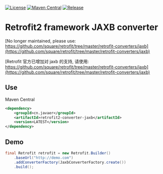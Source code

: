 
[![License](https://img.shields.io/badge/License-Apache%202.0-blue.svg)](https://opensource.org/licenses/Apache-2.0)
[![Maven Central](https://maven-badges.herokuapp.com/maven-central/cn.javaer/retrofit2-converter-jaxb/badge.svg)](https://maven-badges.herokuapp.com/maven-central/cn.javaer/retrofit2-converter-jaxb)
[![Release](https://jitpack.io/v/cn-src/retrofit2-converter-jaxb.svg)](https://jitpack.io/#cn-src/retrofit2-converter-jaxb)

Retrofit2 framework JAXB converter
==================================

[No longer maintained, please use: https://github.com/square/retrofit/tree/master/retrofit-converters/jaxb](https://github.com/square/retrofit/tree/master/retrofit-converters/jaxb)

[Retrofit 官方已增加对 jaxb 的支持, 请使用: https://github.com/square/retrofit/tree/master/retrofit-converters/jaxb](https://github.com/square/retrofit/tree/master/retrofit-converters/jaxb)
<!-- [![Build Status](https://travis-ci.org/cn-src/retrofit2-converter-jaxb.svg?branch=master)](https://travis-ci.org/cn-src/retrofit2-converter-jaxb) -->
<!-- [![Libraries.io for GitHub](https://img.shields.io/librariesio/github/cn-src/retrofit2-converter-jaxb.svg)](https://libraries.io/github/cn-src/retrofit2-converter-jaxb) -->
<!-- [![coverage](https://sonarcloud.io/api/badges/measure?key=cn.javaer:retrofit2-converter-jaxb&metric=coverage)](https://sonarcloud.io/dashboard/index/cn.javaer:retrofit2-converter-jaxb) -->
<!-- [![bugs](https://sonarcloud.io/api/badges/measure?key=cn.javaer:retrofit2-converter-jaxb&metric=bugs)](https://sonarcloud.io/dashboard/index/cn.javaer:retrofit2-converter-jaxb) -->
<!-- [![vulnerabilities](https://sonarcloud.io/api/badges/measure?key=cn.javaer:retrofit2-converter-jaxb&metric=vulnerabilities)](https://sonarcloud.io/dashboard/index/cn.javaer:retrofit2-converter-jaxb) -->
<!-- [![code_smells](https://sonarcloud.io/api/badges/measure?key=cn.javaer:retrofit2-converter-jaxb&metric=code_smells)](https://sonarcloud.io/dashboard/index/cn.javaer:retrofit2-converter-jaxb) -->
<!-- [![duplicated_lines_density](https://sonarcloud.io/api/badges/measure?key=cn.javaer:retrofit2-converter-jaxb&metric=duplicated_lines_density)](https://sonarcloud.io/dashboard/index/cn.javaer:retrofit2-converter-jaxb) -->

## Use
Maven Central

```xml
<dependency>
    <groupId>cn.javaer</groupId>
    <artifactId>retrofit2-converter-jaxb</artifactId>
    <version>LATEST</version>
</dependency>
```

## Demo

```java
final Retrofit retrofit = new Retrofit.Builder()
    .baseUrl("http://demo.com")
    .addConverterFactory(JaxbConverterFactory.create())
    .build();
```



